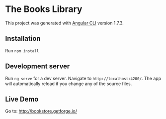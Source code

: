 # The Books Library

This project was generated with [Angular CLI](https://github.com/angular/angular-cli) version 1.7.3.

## Installation
Run `npm install`

## Development server

Run `ng serve` for a dev server. Navigate to `http://localhost:4200/`. The app will automatically reload if you change any of the source files.

## Live Demo 

Go to: http://bookstore.getforge.io/
